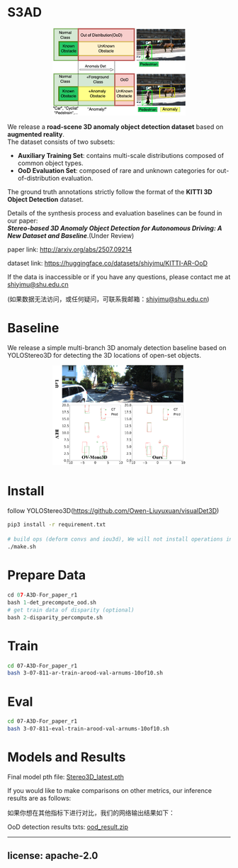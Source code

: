 # S3AD
<center>
<img src="figs/figures-f1-OOD-define.png" alt="Logo" width="300"/>
</center>

We release a **road-scene 3D anomaly object detection dataset** based on **augmented reality**.  
The dataset consists of two subsets:

- **Auxiliary Training Set**: contains multi-scale distributions composed of common object types.
- **OoD Evaluation Set**: composed of rare and unknown categories for out-of-distribution evaluation.

The ground truth annotations strictly follow the format of the **KITTI 3D Object Detection** dataset.

Details of the synthesis process and evaluation baselines can be found in our paper:  
**_Stereo-based 3D Anomaly Object Detection for Autonomous Driving: A New Dataset and Baseline_**.(Under Review)

paper link: http://arxiv.org/abs/2507.09214

dataset link: https://huggingface.co/datasets/shiyimu/KITTI-AR-OoD

If the data is inaccessible or if you have any questions, please contact me at shiyimu@shu.edu.cn

(如果数据无法访问，或任何疑问，可联系我邮箱：shiyimu@shu.edu.cn)

# Baseline
We release a simple multi-branch 3D anomaly detection baseline based on YOLOStereo3D for detecting the 3D locations of open-set objects.
<center>
<img src="figs/figures-result_r13D.png" alt="Logo" width="300"/>
</center>

# Install 

follow YOLOStereo3D(https://github.com/Owen-Liuyuxuan/visualDet3D)
```bash
pip3 install -r requirement.txt

# build ops (deform convs and iou3d), We will not install operations into the system environment
./make.sh
```

# Prepare Data 
```python
cd 07-A3D-For_paper_r1 
bash 1-det_precompute_ood.sh
# get train data of disparity (optional)
bash 2-disparity_percompute.sh
```
# Train
```bash
cd 07-A3D-For_paper_r1 
bash 3-07-811-ar-train-arood-val-arnums-10of10.sh
```
# Eval 
```bash
cd 07-A3D-For_paper_r1 
bash 3-07-811-eval-train-arood-val-arnums-10of10.sh
```

# Models and Results


Final model pth file: [Stereo3D_latest.pth](https://drive.google.com/file/d/11uyOnzvjhsy0nB2NfdC-Q51kADNV1S6-/view?usp=drive_link)



If you would like to make comparisons on other metrics, our inference results are as follows:

如果你想在其他指标下进行对比，我们的网络输出结果如下：

OoD detection results txts: [ood_result.zip](https://drive.google.com/file/d/1ty_yqcFF7oE7erAhWtrEIp6IMB2ZOlYB/view?usp=drive_link)


---
license: apache-2.0
---




